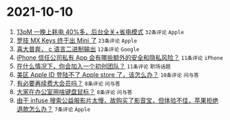 # 2021-10-10

1. [13pM 一晚上耗电 40%多，后台全关+省电模式](https://www.v2ex.com/t/806801) `32条评论` `Apple`
1. [罗技 MX Keys 终于出 Mini 了](https://www.v2ex.com/t/806799) `23条评论` `Apple`
1. [喜大普奔， c 语言二进制输出](https://www.v2ex.com/t/806816) `12条评论` `Google`
1. [iPhone 信任公司私有 App 会有哪些额外的安全和隐私风险？](https://www.v2ex.com/t/806820) `11条评论` `iPhone`
1. [在什么情况下，你会加入一个初创团队？](https://www.v2ex.com/t/806815) `11条评论` `职场话题`
1. [美区 Apple ID 登陆不了 Apple store 了，该怎么办？](https://www.v2ex.com/t/806798) `10条评论` `问与答`
1. [有必要再续费大会员吗？](https://www.v2ex.com/t/806822) `8条评论` `问与答`
1. [大家在办公室用啥键盘鼠标？](https://www.v2ex.com/t/806808) `8条评论` `问与答`
1. [由于 infuse 搜索公益服影片太慢，故购买了影音宝，但体验不佳，苹果拒绝退款怎么办？](https://www.v2ex.com/t/806819) `7条评论` `Apple`
